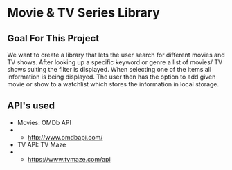 # Movie & TV Series Library

## Goal For This Project
We want to create a library that lets the user search for different movies and TV shows. After looking up a specific keyword or genre a list of movies/ TV shows suiting the filter is displayed. When selecting one of the items all information is being displayed. The user then has the option to add given movie or show to a watchlist which stores the information in local storage.

## API's used
* Movies: OMDb API
* * http://www.omdbapi.com/
*  TV API: TV Maze
* * https://www.tvmaze.com/api
